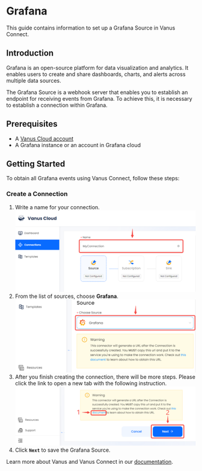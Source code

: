 # Grafana

This guide contains information to set up a Grafana Source in Vanus Connect.

## Introduction

Grafana is an open-source platform for data visualization and analytics. It enables users to create and share dashboards, charts, and alerts across multiple data sources.

The Grafana Source is a webhook server that enables you to establish an endpoint for receiving events from Grafana. To achieve this, it is necessary to establish a connection within Grafana.

## Prerequisites

- A [Vanus Cloud account](https://cloud.vanus.ai)
- A Grafana instance or an account in Grafana cloud

## Getting Started

To obtain all Grafana events using Vanus Connect, follow these steps:

### Create a Connection

1.  Write a name for your connection.
   ![img.png](images/1..png)
2. From the list of sources, choose **Grafana**.
![img.png](images/source.png)
3. After you finish creating the connection, there will be more steps. Please click the link to open a new tab with the following instruction. 
   ![img.png](images/2..png)
4. Click **`Next`** to save the Grafana Source.

Learn more about Vanus and Vanus Connect in our [documentation](https://docs.vanus.ai).
